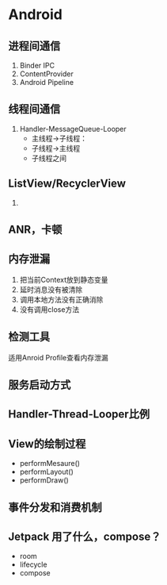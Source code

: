 # Android

## 进程间通信

1. Binder IPC
2. ContentProvider
3. Android Pipeline

## 线程间通信

1. Handler-MessageQueue-Looper
    - 主线程->子线程：
    - 子线程->主线程
    - 子线程之间


## ListView/RecyclerView

1. 

## ANR，卡顿



## 内存泄漏

1. 把当前Context放到静态变量
2. 延时消息没有被清除
3. 调用本地方法没有正确消除
4. 没有调用close方法

## 检测工具

适用Anroid Profile查看内存泄漏

## 服务启动方式

## Handler-Thread-Looper比例



## View的绘制过程

- performMesaure()
- performLayout()
- performDraw()

## 事件分发和消费机制

## Jetpack 用了什么，compose？

- room
- lifecycle
- compose